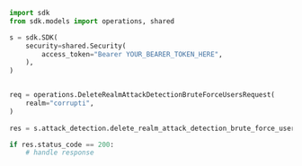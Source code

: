 <!-- Start SDK Example Usage -->
```python
import sdk
from sdk.models import operations, shared

s = sdk.SDK(
    security=shared.Security(
        access_token="Bearer YOUR_BEARER_TOKEN_HERE",
    ),
)


req = operations.DeleteRealmAttackDetectionBruteForceUsersRequest(
    realm="corrupti",
)
    
res = s.attack_detection.delete_realm_attack_detection_brute_force_users(req)

if res.status_code == 200:
    # handle response
```
<!-- End SDK Example Usage -->